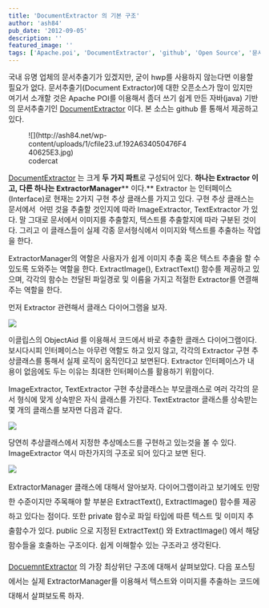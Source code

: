 ```yaml
---
title: 'DocumentExtractor 의 기본 구조'
author: 'ash84'
pub_date: '2012-09-05'
description: ''
featured_image: ''
tags: ['Apache.poi', 'DocumentExtractor', 'github', 'Open Source', '문서 추출기', '오픈소스', '워드에서 문서 내용 추출']
---
```



<span style="font-size: 11pt; ">국내 유명 업체의 문서추출기가 있겠지만, 굳이 hwp를 사용하지 않는다면 이용할 필요가 없다. 문서추출기(Document Extractor)에 대한 오픈소스가 많이 있지만 여기서 소개할 것은 Apache POI를 이용해서 좀더 쓰기 쉽게 만든 자바(</span><span style="font-size: 11pt; ">java) 기반의 문서추출기인 </span>[Document](https://github.com/AhnSeongHyun/DocumentExtractor)<span style="font-size: 11pt; ">[Extractor](https://github.com/AhnSeongHyun/DocumentExtractor) 이다. 본 소스는 github 를 통해서 제공하고 있다. </span>

<span style="font-size: 11pt; ">  
</span>

<figure class="wp-caption aligncenter" style="width: 320px">![](http://ash84.net/wp-content/uploads/1/cfile23.uf.192A634050476F440625E3.jpg)<figcaption class="wp-caption-text">codercat</figcaption></figure>

<span style="font-size: 11pt; ">  
</span>

<span style="font-size: 11pt; ">[Document](https://github.com/AhnSeongHyun/DocumentExtractor)</span><span style="font-size: 11pt; ">[Extractor](https://github.com/AhnSeongHyun/DocumentExtractor) 는 크게 **두 가지 파트**로 구성되어 있다. **하나는 Extractor**</span>**<span style="font-size: 11pt; "> 이고, 다른 하나는 Extractor</span><span style="font-size: 11pt; ">Manager</span>**<span style="font-size: 11pt; ">** 이다.** Extractor 는 인터페이스(Interface)로 현재는 2가지 구현 추상 클래스를 가지고 있다. 구현 추상 클래스는 문서에서  어떤 것을 추출할 것인지에 따라 ImageExtractor, TextExtractor 가 있다. 말 그대로 문서에서 이미지를 추출할지, 텍스트를 추출할지에 따라 구분된 것이다. 그리고 이 클래스들이 실제 각종 문서형식에서 이미지와 텍스트를 추출하는 작업을 한다. </span>

<span style="font-size: 11pt; ">ExtractorManager의 역할은 사용자가 쉽게 이미지 추출 혹은 텍스트 추출을 할 수 있도록 도와주는 역할을 한다. ExtractImage(), ExtractText() 함수를 제공하고 있으며, 각각의 함수는 전달된 파일경로 및 이름을 가지고 적절한 Extractor를 연결해 주는 역할을 한다. </span>

<span style="font-size: 11pt; ">먼저 Extractor 관련해서 클래스 다이어그램을 보자. </span>

![](http://ash84.net/wp-content/uploads/1/cfile6.uf.181D694E504760DA364704.png)

<span style="font-size: 11pt; ">이클립스의 ObjectAid 를 이용해서 코드에서 바로 추출한 클래스 다이어그램이다. 보시다시피 인터페이스는 아무런 역할도 하고 있지 않고, 각각의 Extractor 구현 추상클래스를 통해서 실제 로직이 움직인다고 보면된다. Extractor 인터페이스가 내용이 없음에도 두는 이유는 최대한 인터페이스를 활용하기 위함이다. </span>

<span style="font-size: 11pt; ">ImageExtractor, TextExtractor 구현 추상클래스는 부모클래스로 여러</span><span style="font-size: 11pt; "> 각각의 문서 형식에 맞게 상속받은 자식 </span><span style="font-size: 11pt; ">클래스를 가진다</span><span style="font-size: 11pt; ">. </span><span style="font-size: 11pt; ">TextExtractor 클래스를 상속받는 몇 개의 클래스를</span><span style="font-size: 11pt; "> 보자면 다음과 같다. </span>

![](http://ash84.net/wp-content/uploads/1/cfile30.uf.145E1947504769E105BE33.png)

<span style="font-size: 11pt; ">당연히 추상클래스에서 지정한 추상메소드를 구현하고 있는것을 볼 수 있다. ImageExtractor 역시 마찬가지의 구조로 되어 있다고 보면 된다. </span>

<span style="font-size: 11pt; ">  
</span>

![](http://ash84.net/wp-content/uploads/1/cfile23.uf.163D9939504B06542DA636.png)

<span style="font-size: 11pt; ">  
</span>

<span style="font-size: 15px; line-height: 29px;">ExtractorManager 클래스에 대해서 알아보자. 다이어그램이라고 보기에도 민망한 수준이지만 주목해야 할 부분은 ExtractText(), ExtractImage() 함수를 제공하고 있다는 점이다. 또한 private 함수로 파일 타입에 따른 텍스트 및 이미지 추출함수가 있다. public 으로 지정된 ExtractText() 와 ExtractImage() 에서 해당 함수들을 호출하는 구조이다. 쉽게 이해할수 있는 구조라고 생각된다. </span>

<span style="font-size: 15px; line-height: 29px;">[DocuemntExtractor](https://github.com/AhnSeongHyun/DocumentExtractor) 의 가장 최상위단 구조에 대해서 살펴보았다. 다음 포스팅에서는 실제 ExtractorManager를 이용해서 텍스트와 이미지를 추출하는 코드에 대해서 살펴보도록 하자. </span>

<span style="font-size: 15px; line-height: 29px;">  
</span>



